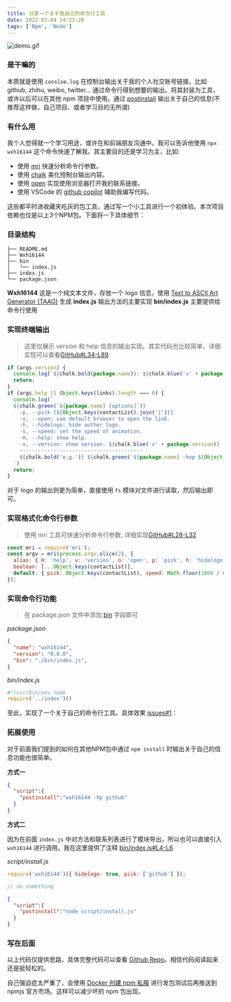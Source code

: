 ```yaml
---
title: 分享一个关于我自己的命令行工具
date: 2022-03-04 14:23:20
tags: ['Npm', 'Node']
---
```


![demo.gif](https://s2.loli.net/2022/03/04/OXrWo6MncQDks5N.gif)

<!-- more -->

### 是干嘛的

本质就是使用 `consloe.log` 在控制台输出关于我的个人社交账号链接。比如 github, zhihu, weibo, twitter...
通过命令行得到想要的输出。将其封装为工具，或许以后可以在其他 npm 项目中使用。通过 [postinstall](https://docs.npmjs.com/cli/v8/using-npm/scripts) 输出关于自己的信息(不推荐这样做，自己项目、或者学习目的无所谓)

### 有什么用

我个人觉得就一个学习用途，或许在和前端朋友沟通中。我可以告诉他使用 `npx wxh16144` 这个命令快速了解我。其主要目的还是学习为主，比如:

- 使用 [mri](https://www.npmjs.com/package/mri) 快速分析命令行参数。
- 使用 [chalk](https://www.npmjs.com/package/chalk) 美化控制台输出内容。
- 使用 [open](https://www.npmjs.com/package/open) 实现使用浏览器打开我的联系链接。
- 使用 VSCode 的 [github copilot](https://copilot.github.com/) 辅助我编写代码。

这些都平时进收藏夹吃灰的包工具，通过写一个小工具进行一个初体验。本次项目依赖也仅是以上3个NPM包。下面将一下具体细节：

### 目录结构

```tree
├── README.md
├── Wxh16144
├── bin
│   └── index.js
├── index.js
└── package.json
```

**Wxh16144** 这是一个纯文本文件，存放一个 logo 信息，使用 [Text to ASCII Art Generator (TAAG)](https://patorjk.com/software/taag/#p=display&h=0&f=ANSI%20Shadow&t=Wxh16144) 生成
**index.js** 输出方法的主要实现
**bin/index.js** 主要提供给命令行使用

### 实现终端输出

> 这里仅展示 version 和 help 信息的输出实现。其实代码也比较简单，详细实现可以查看[GitHub#L34-L89](https://github.com/Wxh16144/Wxh16144/blob/main/index.js#L34-L89)

```javascript
if (args.version) {
  console.log(`${chalk.bold(package.name)}: ${chalk.blue('v' + package.version)}`);
  return;
}
if (args.help || Object.keys(links).length === 0) {
  console.log(`
  ${chalk.green(`${package.name} [options]`)}
    -p, --pick [${Object.keys(contactList).join('|')}]
    -o, --open: use default browser to open the link.
    -h, --hidelogo: hide auther logo.
    -s, --speed: set the speed of animation.
    -H, --help: show help.
    -v, --version: show version. ${chalk.blue('v' + package.version)}
    ----------------------------------------
    ${chalk.bold('e.g.')} ${chalk.green(`${package.name} -hop ${Object.keys(contactList)[0]}`)}
  `)
  return;
}
```

对于 logo 的输出则更为简单，直接使用 `fs` 模块对文件进行读取，然后输出即可。

### 实现格式化命令行参数

> 使用 mri 工具可快速分析命令行参数, 详细实现[GitHub#L28-L32](https://github.com/Wxh16144/Wxh16144/blob/main/index.js#L28-L32)

```javascript
const mri = require('mri');
const argv = mri(process.argv.slice(2), {
  alias: { H: 'help', v: 'version', o: 'open', p: 'pick', h: 'hidelogo', s: 'speed' },
  boolean: [...Object.keys(contactList)],
  default: { pick: Object.keys(contactList), speed: Math.floor(1000 / 60) }
});
```

### 实现命令行功能

> 在 package.json 文件中添加 [bin](https://docs.npmjs.com/cli/v7/configuring-npm/package-json#bin) 字段即可

_package.json_

```json
{
  "name": "wxh16144",
  "version": "0.0.0",
  "bin": "./bin/index.js",
}
```

_bin/index.js_

```javascript
#!/usr/bin/env node
require('../index')()
```

至此，实现了一个关于自己的命令行工具。具体效果 [issues#1](https://github.com/Wxh16144/Wxh16144/issues/1)：

### 拓展使用

对于前面我们提到的如何在其他NPM包中通过 `npm install` 时输出关于自己的信息功能也很简单。

**方式一**

```json
{
  "script":{
    "postinstall":"wxh16144 -hp github"
  }
}
```

**方式二**

因为在前面 `index.js` 中对方法和联系列表进行了模块导出，所以也可以直接引入 `wxh16144` 进行调用。我在这里提供了注释 [bin/index.js#L4-L6](https://github.com/Wxh16144/Wxh16144/blob/main/bin/index.js#L4-L6)

_script/install.js_

```javascript
require('wxh16144')({ hidelogo: true, pick: ['github'] });

// do something
```

```json
{
  "script":{
    "postinstall":"node script/install.js"
  }
}
```

### 写在后面

以上代码仅提供思路，具体完整代码可以查看 [Github Repo](https://github.com/Wxh16144/Wxh16144)。相信代码阅读起来还是挺轻松的。

自己强迫症太严重了，会使用 [Docker 创建 npm 私服](https://wxhboy.cn/2021/11/27/Docker-%E5%88%9B%E5%BB%BA-npm-%E7%A7%81%E6%9C%8D/) 进行发包测试后再推送到 npmjs 官方市场。这样可以减少坏的 npm 包出现。
